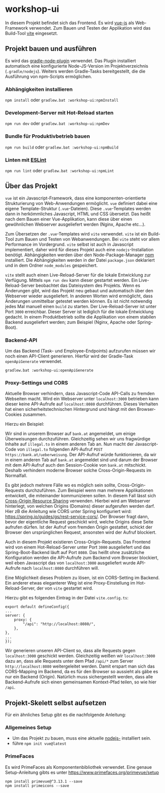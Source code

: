 # workshop-ui

In diesem Projekt befindet sich das Frontend. Es wird [vue-js](https://vuejs.org/) als 
Web-Framework verwendet. Zum Bauen und Testen der Applikation 
wird das Build-Tool [vite](https://vitejs.dev/) eingesetzt.

## Projekt bauen und ausführen

Es wird das [gradle-node-plugin](https://github.com/node-gradle/gradle-node-plugin) verwendet. Das Plugin
installiert automatisch eine konfigurierte Node-JS-Version im Projektverzeichnis (`.gradle/nodejs`). Weiters
werden Gradle-Tasks bereitgestellt, die die Ausführung von npm-Scripts ermöglichen. 

### Abhängigkeiten installieren


`npm install` oder `gradlew.bat :workshop-ui:npmInstall`


### Development-Server mit Hot-Reload starten

`npm run dev` oder `gradlew.bat :workshop-ui:npmDev`

### Bundle für Produktivbetrieb bauen

`npm run build` oder `gradlew.bat :workshop-ui:npmBuild`

### Linten mit [ESLint](https://eslint.org/)

`npm run lint` oder `gradlew.bat :workshop-ui:npmLint`


## Über das Projekt

`vue` ist ein Javascript-Framework, dass eine komponenten-orientierte Strukturierung von Web-Anwendungen
ermöglicht. `vue` definiert dabei eine eigene Template-Struktur (`.vue`-Dateien). Diese `.vue`-Templates werden 
dann in herkömmliches Javascript, HTML und CSS übersetzt. Das heißt nach dem Bauen einer Vue-Applikation, kann diese 
über einen gewöhnlichen Webserver ausgeliefert werden (Nginx, Apache etc...).

Zum Übersetzen der `.vue`-Templates wird `vite` verwendet. `vite` ist ein Build-Tool zum Bauen und Testen von Webanwendungen.
Bei `vite` steht vor allem Performance im Vordergrund. `vite` selbst ist auch in Javascript implementiert, daher
wird für dieses Projekt auch eine `nodejs`-Installation benötigt. Abhängigkeiten werden über den Node-Package-Manager
[npm](https://www.npmjs.com/) installiert. Die Abhängigkeiten werden in der Datei `package.json` deklariert und in dem
Ordner `node_modules` gespeichert. 

`vite` stellt auch einen Live-Reload-Server für die lokale Entwicklung zur Verfügung. Mittels `npm run dev` kann dieser
gestartet werden. Ein Live-Reload-Server beobachtet das Dateisystem des Projekts. Wenn es Änderungen gibt, wird
das Projekt neu gebaut und automatisch über den Webserver wieder ausgeliefert. In anderen Worten wird ermöglicht, 
dass Änderungen unmittelbar getestet werden können. Es ist nicht notwendig jedes Mal manuell einen `build` zu starten. 
Der Live-Reload-Server ist unter Port `3000` erreichbar. Dieser Server ist lediglich für die lokale
Entwicklung gedacht. In einem Produktbetrieb sollte die Applikation von einem stabilen Backend ausgeliefert werden; 
zum Beispiel (Nginx, Apache oder Spring-Boot). 

### Backend-API

Um das Backend (Task- und Employee-Endpoints) aufzurufen müssen wir noch einen API-Client generieren. Hierfür wird der 
Gradle-Task `openApiGenerate` verwendet. 

```
gradlew.bat :workshop-ui:openApiGenerate
```

### Proxy-Settings und CORS

Aktuelle Browser verhindern, dass Javascript-Code API-Calls zu fremden Webseiten macht. 
Wird ein Webserver unter `localhost:3000` betrieben kann dieser keine API-Aufrufe auf 
`localhost:8080` durchführen. Dieses Verhalten hat einen sicherheitstechnischen Hintergrund und hängt 
mit den Browser-Cookies zusammen. 

Hierzu ein Beispiel: 

Wir sind in unserem Browser auf `bank.at` angemeldet, um einige Überweisungen durchzuführen. Gleichzeitig 
sehen wir uns fragwürdige Inhalte auf `illegal.to` in einem anderen Tab an. Nun macht der Javascript-Code
von `illegal.to` folgenden API-Aufruf `POST https://bank.at/ueberweisung`. Der API-Aufruf würde funktionieren, 
da wir in einem anderen Tab auf `bank.at` angemeldet sind und darum der Browser mit dem API-Aufruf auch den
Session-Cookie von `bank.at` mitschickt. Deshalb verhindern moderne Browser solche Cross-Origin-Requests im Normalfall.

Es gibt jedoch mehrere Fälle wo es möglich sein sollte, Cross-Origin-Requests durchzuführen. Zum Beispiel wenn 
man mehrere Applikationen entwickelt, die miteinander kommunizieren sollen. In diesem Fall lässt sich 
[Cross-Origin Resource Sharing](https://developer.mozilla.org/de/docs/Web/HTTP/CORS)
verwenden. Hierbei wird am Webserver hinterlegt, von welchen Origins (Domains) dieser aufgerufen werden darf. Hier 
zB die Anleitung wie CORS unter Spring konfiguriert wird: https://spring.io/guides/gs/rest-service-cors/.
Der Browser fragt dann, bevor der eigentliche Request geschickt wird, welche Origins diese Seite aufrufen dürfen. 
Ist der Aufruf vom fremden Origin gestattet, schickt der Browser den ursprünglichen Request, ansonsten wird
der Aufruf blockiert.

Auch in diesem Projekt existieren Cross-Origin-Requests. Das Frontend wird von einem Hot-Reload-Server unter Port 
``3000`` ausgeliefert und das Spring-Boot-Backend läuft auf Port `8080`. Das heißt ohne 
zusätzliche Konfiguration werden die API-Aufrufe zum Backend vom Browser blockiert, weil eben Javascript das von
`localhost:3000` ausgeliefert wurde API-Aufrufe nach `localhost:8080` durchführen will.

Eine Möglichkeit dieses Problem zu lösen, ist ein CORS-Setting im Backend. Ein anderer etwas eleganterer Weg ist
eine Proxy-Einstellung im Hot-Reload-Server, der von `vite` gestartet wird. 

Hierzu gibt es folgenden Eintrag in der Datei `vite.config.ts`:

```
export default defineConfig({
...
server: {
    proxy: {
        "/api": "http://localhost:8080/",
    },
},
...
});
```

Wir generieren unseren API-Client so, dass alle Requests gegen `localhost:3000` geschickt werden. Gleichzeitig
weißen wir `localhost:3000` dazu an, dass alle Requests unter dem Pfad `/api/*` zum Server `http://localhost:8080` 
weitergeleitet werden. Damit erspart man sich das CORS-Mapping im Backend, da es für den Browser so aussieht als
gäbe es nur ein Backend (Origin). Natürlich muss sichergestellt werden, dass alle Backend-Aufrufe sich einen gemeinsamen
Kontext-Pfad teilen, so wie hier `/api`.  


## Projekt-Skelett selbst aufsetzen
Für ein ähnliches Setup gibt es die nachfolgende Anleitung:

### Allgemeines Setup
+ Um das Projekt zu bauen, muss eine aktuelle [nodejs-](https://nodejs.org/en/) installiert sein.
+ führe `npm init vue@latest` 

### PrimeFaces
Es wird PrimeFaces als Komponentenbibliothek verwendet. Eine genaue Setup-Anleitung gibts es unter
https://www.primefaces.org/primevue/setup

```
npm install primevue@^3.13.1 --save
npm install primeicons --save
```

